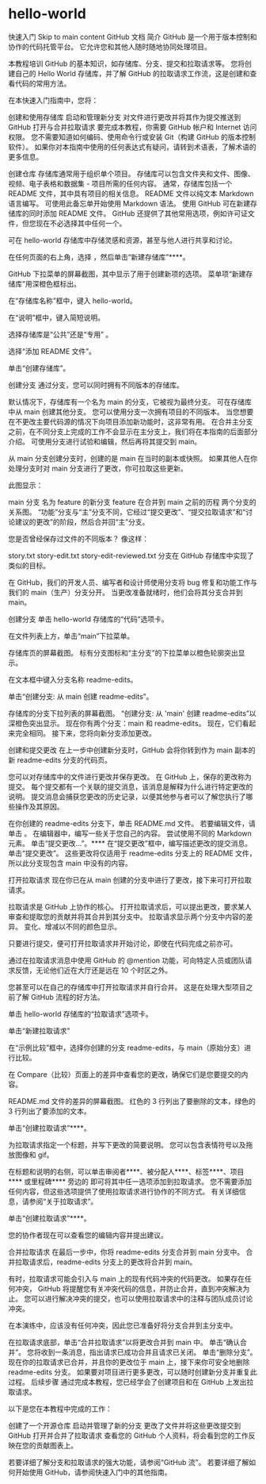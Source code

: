# hello-world
快速入门
Skip to main content
GitHub 文档
简介
GitHub 是一个用于版本控制和协作的代码托管平台。 它允许您和其他人随时随地协同处理项目。

本教程培训 GitHub 的基本知识，如存储库、分支、提交和拉取请求等。 您将创建自己的 Hello World 存储库，并了解 GitHub 的拉取请求工作流，这是创建和查看代码的常用方法。

在本快速入门指南中，您将：

创建和使用存储库
启动和管理新分支
对文件进行更改并将其作为提交推送到 GitHub
打开与合并拉取请求
要完成本教程，你需要 GitHub 帐户和 Internet 访问权限。 您不需要知道如何编码、使用命令行或安装 Git（构建 GitHub 的版本控制软件）。 如果你对本指南中使用的任何表达式有疑问，请转到术语表，了解术语的更多信息。

创建仓库
存储库通常用于组织单个项目。 存储库可以包含文件夹和文件、图像、视频、电子表格和数据集 - 项目所需的任何内容。 通常，存储库包括一个 README 文件，其中具有项目的相关信息。 README 文件以纯文本 Markdown 语言编写。 可使用此备忘单开始使用 Markdown 语法。 使用 GitHub 可在新建存储库的同时添加 README 文件。 GitHub 还提供了其他常用选项，例如许可证文件，但您现在不必选择其中任何一个。

可在 hello-world 存储库中存储灵感和资源，甚至与他人进行共享和讨论。

在任何页面的右上角，选择 ，然后单击“新建存储库”****。

GitHub 下拉菜单的屏幕截图，其中显示了用于创建新项的选项。 菜单项“新建存储库”用深橙色框标出。

在“存储库名称”框中，键入 hello-world。

在“说明”框中，键入简短说明。

选择存储库是“公共”还是“专用” 。

选择“添加 README 文件”。

单击“创建存储库”。

创建分支
通过分支，您可以同时拥有不同版本的存储库。

默认情况下，存储库有一个名为 main 的分支，它被视为最终分支。 可在存储库中从 main 创建其他分支。 您可以使用分支一次拥有项目的不同版本。 当您想要在不更改主要代码源的情况下向项目添加新功能时，这非常有用。 在合并主分支之前，在不同分支上完成的工作不会显示在主分支上，我们将在本指南的后面部分介绍。 可使用分支进行试验和编辑，然后再将其提交到 main。

从 main 分支创建分支时，创建的是 main 在当时的副本或快照。 如果其他人在你处理分支时对 main 分支进行了更改，你可拉取这些更新。

此图显示：

main 分支
名为 feature 的新分支
feature 在合并到 main 之前的历程
两个分支的关系图。 “功能”分支与“主”分支不同，它经过“提交更改”、“提交拉取请求”和“讨论建议的更改”的阶段，然后合并回“主”分支。

您是否曾经保存过文件的不同版本？ 像这样：

story.txt
story-edit.txt
story-edit-reviewed.txt
分支在 GitHub 存储库中实现了类似的目标。

在 GitHub，我们的开发人员、编写者和设计师使用分支将 bug 修复和功能工作与我们的 main（生产）分支分开。 当更改准备就绪时，他们会将其分支合并到 main。

创建分支
单击 hello-world 存储库的“代码”选项卡。

在文件列表上方，单击“main”下拉菜单。

存储库页的屏幕截图。 标有分支图标和“主分支”的下拉菜单以橙色轮廓突出显示。

在文本框中键入分支名称 readme-edits。

单击“创建分支: 从 main 创建 readme-edits”。

存储库的分支下拉列表的屏幕截图。 “创建分支: 从 'main' 创建 readme-edits”以深橙色突出显示。
现在你有两个分支：main 和 readme-edits。 现在，它们看起来完全相同。 接下来，您将向新分支添加更改。

创建和提交更改
在上一步中创建新分支时，GitHub 会将你转到作为 main 副本的新 readme-edits 分支的代码页。

您可以对存储库中的文件进行更改并保存更改。 在 GitHub 上，保存的更改称为提交。 每个提交都有一个关联的提交消息，该消息是解释为什么进行特定更改的说明。 提交消息会捕获您更改的历史记录，以便其他参与者可以了解您执行了哪些操作及其原因。

在你创建的 readme-edits 分支下，单击 README.md 文件。
若要编辑文件，请单击 。
在编辑器中，编写一些关于您自己的内容。 尝试使用不同的 Markdown 元素。
单击“提交更改...”。****
在“提交更改”框中，编写描述更改的提交消息。
单击“提交更改”。
这些更改将仅适用于 readme-edits 分支上的 README 文件，所以此分支现包含 main 中没有的内容。

打开拉取请求
现在你已在从 main 创建的分支中进行了更改，接下来可打开拉取请求。

拉取请求是 GitHub 上协作的核心。 打开拉取请求后，可以提出更改，要求某人审查和提取您的贡献并将其合并到其分支中。 拉取请求显示两个分支中内容的差异。 变化、增减以不同的颜色显示。

只要进行提交，便可打开拉取请求并开始讨论，即使在代码完成之前亦可。

通过在拉取请求消息中使用 GitHub 的 @mention 功能，可向特定人员或团队请求反馈，无论他们近在大厅还是远在 10 个时区之外。

您甚至可以在自己的存储库中打开拉取请求并自行合并。 这是在处理大型项目之前了解 GitHub 流程的好方法。

单击 hello-world 存储库的“拉取请求”选项卡。

单击“新建拉取请求”

在“示例比较”框中，选择你创建的分支 readme-edits，与 main（原始分支）进行比较。

在 Compare（比较）页面上的差异中查看您的更改，确保它们是您要提交的内容。

README.md 文件的差异的屏幕截图。 红色的 3 行列出了要删除的文本，绿色的 3 行列出了要添加的文本。

单击“创建拉取请求”****。

为拉取请求指定一个标题，并写下更改的简要说明。 您可以包含表情符号以及拖放图像和 gif。

在标题和说明的右侧，可以单击审阅者****、被分配人****、标签****、项目**** 或里程碑**** 旁边的  即可将其中任一选项添加到拉取请求。 您不需要添加任何内容，但这些选项提供了使用拉取请求进行协作的不同方式。 有关详细信息，请参阅“关于拉取请求”。

单击“创建拉取请求”****。

您的协作者现在可以查看您的编辑内容并提出建议。

合并拉取请求
在最后一步中，你将 readme-edits 分支合并到 main 分支中。 合并拉取请求后，readme-edits 分支上的更改将合并到 main。

有时，拉取请求可能会引入与 main 上的现有代码冲突的代码更改。 如果存在任何冲突， GitHub 将提醒您有关冲突代码的信息，并防止合并，直到冲突解决为止。 您可以进行解决冲突的提交，也可以使用拉取请求中的注释与团队成员讨论冲突。

在本演练中，应该没有任何冲突，因此您已准备好将分支合并到主分支中。

在拉取请求底部，单击“合并拉取请求”以将更改合并到 main 中。
单击“确认合并”。 您将收到一条消息，指出请求已成功合并且请求已关闭。
单击“删除分支”。 现在你的拉取请求已合并，并且你的更改位于 main 上，接下来你可安全地删除 readme-edits 分支。 如果要对项目进行更多更改，可以随时创建新分支并重复此过程。
后续步骤
通过完成本教程，您已经学会了创建项目和在 GitHub 上发出拉取请求。

以下是您在本教程中完成的工作：

创建了一个开源仓库
启动并管理了新的分支
更改了文件并将这些更改提交到 GitHub
打开并合并了拉取请求
查看您的 GitHub 个人资料，将会看到您的工作反映在您的贡献图表上。

若要详细了解分支和拉取请求的强大功能，请参阅“GitHub 流”。 若要详细了解如何开始使用 GitHub，请参阅快速入门中的其他指南。
